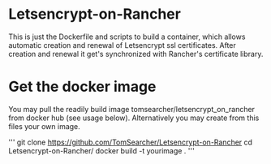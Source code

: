 # Letsencrypt-on-Rancher
This is just the Dockerfile and scripts to build a container, which allows automatic creation and renewal of Letsencrypt ssl certificates. After creation and renewal it get's synchronized with Rancher's certificate library.  

# Get the docker image 
You may pull the readily build image tomsearcher/letsencrypt_on_rancher from docker hub (see usage below).
Alternatively you may create from this files your own image.

'''
git clone https://github.com/TomSearcher/Letsencrypt-on-Rancher
cd Letsencrypt-on-Rancher/
docker build -t yourimage .
'''
